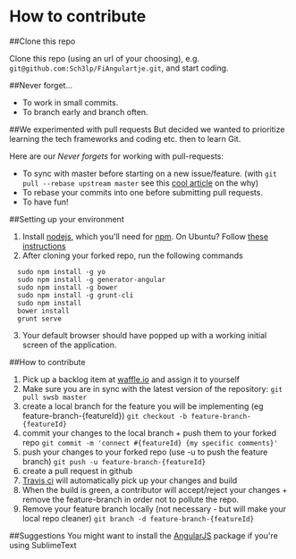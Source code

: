 How to contribute
=================

##Clone this repo

Clone this repo (using an url of your choosing), e.g. `git@github.com:Sch3lp/FiAngulartje.git`, and start coding.


##Never forget...

* To work in small commits.
* To branch early and branch often.

##We experimented with pull requests
But decided we wanted to prioritize learning the tech frameworks and coding etc. then to learn Git.

Here are our *Never forgets* for working with pull-requests:
* To sync with master before starting on a new issue/feature. (with `git pull --rebase upstream master` see this [cool article](http://kentnguyen.com/development/visualized-git-practices-for-team/) on the why)
* To rebase your commits into one before submitting pull requests.
* To have fun!

##Setting up your environment
1. Install [nodejs](http://nodejs.org/), which you'll need for [npm](https://www.npmjs.org/). On Ubuntu? Follow [these instructions](https://github.com/joyent/node/wiki/Installing-Node.js-via-package-manager)
2. After cloning your forked repo, run the following commands
````
  sudo npm install -g yo
  sudo npm install -g generator-angular
  sudo npm install -g bower
  sudo npm install -g grunt-cli
  sudo npm install
  bower install
  grunt serve
````
3. Your default browser should have popped up with a working initial screen of the application. 

##How to contribute
1. Pick up a backlog item at [waffle.io](https://waffle.io/softwaresandbox/fiangulartje) and assign it to yourself
2. Make sure you are in sync with the latest version of the repository:
  `git pull swsb master`
3. create a local branch for the feature you will be implementing (eg feature-branch-{featureId})
  `git checkout -b feature-branch-{featureId}`
4. commit your changes to the local branch + push them to your forked repo
  `git commit -m 'connect #{featureId} {my specific comments}'`
5. push your changes to your forked repo (use -u to push the feature branch)
  `git push -u feature-branch-{featureId}`
6. create a pull request in github
7. [Travis ci](https://travis-ci.org/SoftwareSandbox/FiAngulartje) will automatically pick up your changes and build
8. When the build is green, a contributor will accept/reject your changes + remove the feature-branch in order not to pollute the repo.
9. Remove your feature branch locally (not necessary - but will make your local repo cleaner)
  `git branch -d feature-branch-{featureId}`

##Suggestions
You might want to install the [AngularJS](https://github.com/angular-ui/AngularJS-sublime-package) package if you're using SublimeText
